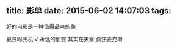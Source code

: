 title: 影单
date: 2015-06-02 14:07:03
tags:
---

好的电影是一种值得品味的美

<!--more-->

夏日时光机 √
永远的丽亚
其实在天堂
疯狂麦克斯 